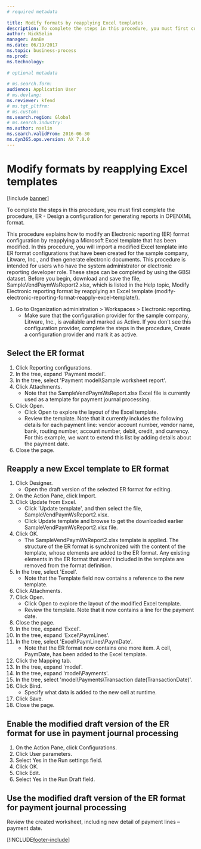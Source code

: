 ```yaml
--- 
# required metadata 
 
title: Modify formats by reapplying Excel templates
description: To complete the steps in this procedure, you must first complete the procedure, ER - Design a configuration for generating reports in OPENXML format. 
author: NickSelin
manager: AnnBe 
ms.date: 06/19/2017
ms.topic: business-process 
ms.prod:  
ms.technology:  
 
# optional metadata 
 
# ms.search.form:   
audience: Application User 
# ms.devlang:  
ms.reviewer: kfend
# ms.tgt_pltfrm:  
# ms.custom:  
ms.search.region: Global
# ms.search.industry: 
ms.author: nselin
ms.search.validFrom: 2016-06-30 
ms.dyn365.ops.version: AX 7.0.0 
---
```

# Modify formats by reapplying Excel templates

[!include [banner](../../includes/banner.md)]

To complete the steps in this procedure, you must first complete the procedure, ER - Design a configuration for generating reports in OPENXML format.

This procedure explains how to modify an Electronic reporting (ER) format configuration by reapplying a Microsoft Excel template that has been modified. In this procedure, you will import a modified Excel template into ER format configurations that have been created for the sample company, Litware, Inc., and then generate electronic documents. This procedure is intended for users who have the system administrator or electronic reporting developer role. These steps can be completed by using the GBSI dataset. Before you begin, download and save the file, SampleVendPaymWsReport2.xlsx, which is listed in the Help topic, Modify Electronic reporting format by reapplying an Excel template (modify-electronic-reporting-format-reapply-excel-template/).

1. Go to Organization administration > Workspaces > Electronic reporting.
    * Make sure that the configuration provider for the sample company, Litware, Inc., is available and marked as Active. If you don't see this configuration provider, complete the steps in the procedure, Create a configuration provider and mark it as active.  

## Select the ER format
1. Click Reporting configurations.
2. In the tree, expand 'Payment model'.
3. In the tree, select 'Payment model\Sample worksheet report'.
4. Click Attachments.
    * Note that the SampleVendPaymWsReport.xlsx Excel file is currently used as a template for payment journal processing.   
5. Click Open.
    * Click Open to explore the layout of the Excel template.  
    * Review the template. Note that it currently includes the following details for each payment line: vendor account number, vendor name, bank, routing number, account number, debit, credit, and currency. For this example, we want to extend this list by adding details about the payment date.   
6. Close the page.

## Reapply a new Excel template to ER format
1. Click Designer.
    * Open the draft version of the selected ER format for editing.  
2. On the Action Pane, click Import.
3. Click Update from Excel.
    * Click 'Update template', and then select the file, SampleVendPaymWsReport2.xlsx.  
    * Click Update template and browse to get the downloaded earlier SampleVendPaymWsReport2.xlsx file.  
4. Click OK.
    * The SampleVendPaymWsReport2.xlsx template is applied. The structure of the ER format is synchronized with the content of the template, whose elements are added to the ER format. Any existing elements in the ER format that aren't included in the template are removed from the format definition.  
5. In the tree, select 'Excel'.
    * Note that the Template field now contains a reference to the new template.   
6. Click Attachments.
7. Click Open.
    * Click Open to explore the layout of the modified Excel template.  
    * Review the template. Note that it now contains a line for the payment date.   
8. Close the page.
9. In the tree, expand 'Excel'.
10. In the tree, expand 'Excel\PaymLines'.
11. In the tree, select 'Excel\PaymLines\PaymDate'.
    * Note that the ER format now contains one more item. A cell, PaymDate, has been added to the Excel template.  
12. Click the Mapping tab.
13. In the tree, expand 'model'.
14. In the tree, expand 'model\Payments'.
15. In the tree, select 'model\Payments\Transaction date(TransactionDate)'.
16. Click Bind.
    * Specify what data is added to the new cell at runtime.  
17. Click Save.
18. Close the page.

## Enable the modified draft version of the ER format for use in payment journal processing
1. On the Action Pane, click Configurations.
2. Click User parameters.
3. Select Yes in the Run settings field.
4. Click OK.
5. Click Edit.
6. Select Yes in the Run Draft field.

## Use the modified draft version of the ER format for payment journal processing

Review the created worksheet, including new detail of payment lines – payment date.  


[!INCLUDE[footer-include](../../../../includes/footer-banner.md)]